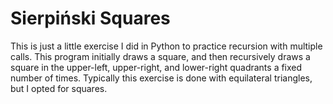 # Sierpiński Squares
This is just a little exercise I did in Python to practice recursion with multiple calls. This program initially draws a square, and then recursively draws a square in the upper-left, upper-right, and lower-right quadrants a fixed number of times. Typically this exercise is done with equilateral triangles, but I opted for squares.
